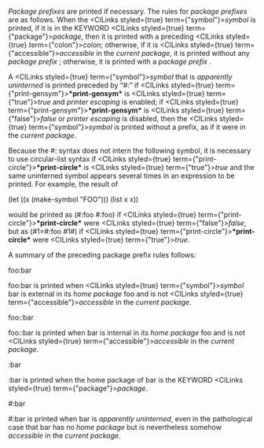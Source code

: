  



*Package prefixes* are printed if necessary. The rules for *package prefixes* are as follows. When the <ClLinks styled={true} term={"symbol"}><i>symbol</i></ClLinks> is printed, if it is in the KEYWORD <ClLinks styled={true} term={"package"}><i>package</i></ClLinks>, then it is printed with a preceding <ClLinks styled={true} term={"colon"}><i>colon</i></ClLinks>; otherwise, if it is <ClLinks styled={true} term={"accessible"}><i>accessible</i></ClLinks> in the *current package*, it is printed without any *package prefix* ; otherwise, it is printed with a *package prefix* . 



A <ClLinks styled={true} term={"symbol"}><i>symbol</i></ClLinks> that is *apparently uninterned* is printed preceded by “#:” if <ClLinks styled={true} term={"print-gensym"}><b>\*print-gensym\*</b></ClLinks> is <ClLinks styled={true} term={"true"}><i>true</i></ClLinks> and *printer escaping* is enabled; if <ClLinks styled={true} term={"print-gensym"}><b>\*print-gensym\*</b></ClLinks> is <ClLinks styled={true} term={"false"}><i>false</i></ClLinks> or *printer escaping* is disabled, then the <ClLinks styled={true} term={"symbol"}><i>symbol</i></ClLinks> is printed without a prefix, as if it were in the *current package*. 



Because the #: syntax does not intern the following symbol, it is necessary to use circular-list syntax if <ClLinks styled={true} term={"print-circle"}><b>\*print-circle\*</b></ClLinks> is <ClLinks styled={true} term={"true"}><i>true</i></ClLinks> and the same uninterned symbol appears several times in an expression to be printed. For example, the result of 



(let ((x (make-symbol "FOO"))) (list x x)) 



would be printed as (#:foo #:foo) if <ClLinks styled={true} term={"print-circle"}><b>\*print-circle\*</b></ClLinks> were <ClLinks styled={true} term={"false"}><i>false</i></ClLinks>, but as (#1=#:foo #1#) if <ClLinks styled={true} term={"print-circle"}><b>\*print-circle\*</b></ClLinks> were <ClLinks styled={true} term={"true"}><i>true</i></ClLinks>. 



A summary of the preceding package prefix rules follows: 



foo:bar 



foo:bar is printed when <ClLinks styled={true} term={"symbol"}><i>symbol</i></ClLinks> bar is external in its *home package* foo and is not <ClLinks styled={true} term={"accessible"}><i>accessible</i></ClLinks> in the *current package*. 



foo::bar 



foo::bar is printed when bar is internal in its *home package* foo and is not <ClLinks styled={true} term={"accessible"}><i>accessible</i></ClLinks> in the *current package*. 



:bar 



:bar is printed when the home package of bar is the KEYWORD <ClLinks styled={true} term={"package"}><i>package</i></ClLinks>. 



#:bar 



#:bar is printed when bar is *apparently uninterned*, even in the pathological case that bar has no *home package* but is nevertheless somehow *accessible* in the *current package*. 



